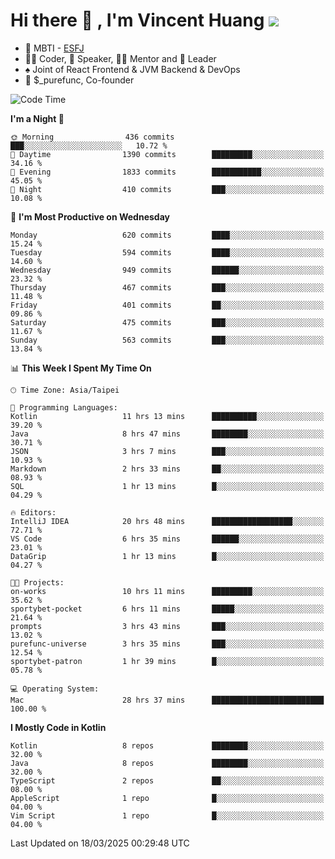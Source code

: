# Hi there 👋 , I'm Vincent Huang ![](https://komarev.com/ghpvc/?username=Jian-Min-Huang)
- 👀 MBTI - [ESFJ](https://www.16personalities.com/esfj-personality)
- 👨‍💻 Coder, 🎤 Speaker, 👨‍🏫 Mentor and 🚀 Leader
- ♠️ Joint of React Frontend & JVM Backend & DevOps
- 💼 $_purefunc, Co-founder

<!--START_SECTION:waka-->
![Code Time](http://img.shields.io/badge/Code%20Time-4%2C990%20hrs%204%20mins-blue)

**I'm a Night 🦉** 

```text
🌞 Morning                436 commits         ███░░░░░░░░░░░░░░░░░░░░░░   10.72 % 
🌆 Daytime                1390 commits        █████████░░░░░░░░░░░░░░░░   34.16 % 
🌃 Evening                1833 commits        ███████████░░░░░░░░░░░░░░   45.05 % 
🌙 Night                  410 commits         ███░░░░░░░░░░░░░░░░░░░░░░   10.08 % 
```
📅 **I'm Most Productive on Wednesday** 

```text
Monday                   620 commits         ████░░░░░░░░░░░░░░░░░░░░░   15.24 % 
Tuesday                  594 commits         ████░░░░░░░░░░░░░░░░░░░░░   14.60 % 
Wednesday                949 commits         ██████░░░░░░░░░░░░░░░░░░░   23.32 % 
Thursday                 467 commits         ███░░░░░░░░░░░░░░░░░░░░░░   11.48 % 
Friday                   401 commits         ██░░░░░░░░░░░░░░░░░░░░░░░   09.86 % 
Saturday                 475 commits         ███░░░░░░░░░░░░░░░░░░░░░░   11.67 % 
Sunday                   563 commits         ███░░░░░░░░░░░░░░░░░░░░░░   13.84 % 
```


📊 **This Week I Spent My Time On** 

```text
🕑︎ Time Zone: Asia/Taipei

💬 Programming Languages: 
Kotlin                   11 hrs 13 mins      ██████████░░░░░░░░░░░░░░░   39.20 % 
Java                     8 hrs 47 mins       ████████░░░░░░░░░░░░░░░░░   30.71 % 
JSON                     3 hrs 7 mins        ███░░░░░░░░░░░░░░░░░░░░░░   10.93 % 
Markdown                 2 hrs 33 mins       ██░░░░░░░░░░░░░░░░░░░░░░░   08.93 % 
SQL                      1 hr 13 mins        █░░░░░░░░░░░░░░░░░░░░░░░░   04.29 % 

🔥 Editors: 
IntelliJ IDEA            20 hrs 48 mins      ██████████████████░░░░░░░   72.71 % 
VS Code                  6 hrs 35 mins       ██████░░░░░░░░░░░░░░░░░░░   23.01 % 
DataGrip                 1 hr 13 mins        █░░░░░░░░░░░░░░░░░░░░░░░░   04.27 % 

🐱‍💻 Projects: 
on-works                 10 hrs 11 mins      █████████░░░░░░░░░░░░░░░░   35.62 % 
sportybet-pocket         6 hrs 11 mins       █████░░░░░░░░░░░░░░░░░░░░   21.64 % 
prompts                  3 hrs 43 mins       ███░░░░░░░░░░░░░░░░░░░░░░   13.02 % 
purefunc-universe        3 hrs 35 mins       ███░░░░░░░░░░░░░░░░░░░░░░   12.54 % 
sportybet-patron         1 hr 39 mins        █░░░░░░░░░░░░░░░░░░░░░░░░   05.78 % 

💻 Operating System: 
Mac                      28 hrs 37 mins      █████████████████████████   100.00 % 
```

**I Mostly Code in Kotlin** 

```text
Kotlin                   8 repos             ████████░░░░░░░░░░░░░░░░░   32.00 % 
Java                     8 repos             ████████░░░░░░░░░░░░░░░░░   32.00 % 
TypeScript               2 repos             ██░░░░░░░░░░░░░░░░░░░░░░░   08.00 % 
AppleScript              1 repo              █░░░░░░░░░░░░░░░░░░░░░░░░   04.00 % 
Vim Script               1 repo              █░░░░░░░░░░░░░░░░░░░░░░░░   04.00 % 
```




 Last Updated on 18/03/2025 00:29:48 UTC
<!--END_SECTION:waka-->
